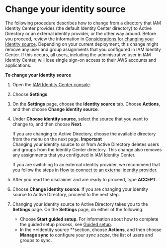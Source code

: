 # Change your identity source<a name="manage-your-identity-source-change"></a>

The following procedure describes how to change from a directory that IAM Identity Center provides \(the default Identity Center directory\) to Active Directory or an external identity provider, or the other way around\. Before you proceed, review the information in [Considerations for changing your identity source](manage-your-identity-source-considerations.md)\. Depending on your current deployment, this change might remove any user and group assignments that you configured in IAM Identity Center\. If this occurs, all users, including the administrative user in IAM Identity Center, will lose single sign\-on access to their AWS accounts and applications\.

**To change your identity source**

1. Open the [IAM Identity Center console](https://console.aws.amazon.com/singlesignon)\.

1. Choose **Settings**\.

1. On the **Settings** page, choose the **Identity source** tab\. Choose **Actions**, and then choose **Change identity source**\.

1. Under **Choose identity source**, select the source that you want to change to, and then choose **Next**\. 

   If you are changing to Active Directory, choose the available directory from the menu on the next page\. 
**Important**  
Changing your identity source to or from Active Directory deletes users and groups from the Identity Center directory\. This change also removes any assignments that you configured in IAM Identity Center\.

   If you are switching to an external identity provider, we recommend that you follow the steps in [How to connect to an external identity provider](manage-your-identity-source-idp.md#how-to-connect-idp)\.

1. After you read the disclaimer and are ready to proceed, type **ACCEPT**\.

1. Choose **Change identity source**\. If you are changing your identity source to Active Directory, proceed to the next step\.

1. Changing your identity source to Active Directory takes you to the **Settings** page\. On the **Settings** page, do either of the following:
   + Choose **Start guided setup**\. For information about how to complete the guided setup process, see [Guided setup](provision-users-from-ad-configurable-ADsync.md#manage-sync-guided-setup-configurable-ADsync)\.
   + In the **Identity source **section, choose **Actions**, and then choose **Manage sync** to configure your *sync scope*, the list of users and groups to sync\.
